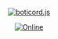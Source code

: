 <div align="center ">

<a href="https://boticord.top"><img src="https://discord.com/channels/962156932876091512/985682556718563408/985999985755701248"  alt="boticord.js"/></a>

<p>
    <a href="https://discord.gg/hkHjW8a"><img src="https://img.shields.io/discord/722424773233213460?color=7289da&label=Discord&logo=discord&logoColor=white" alt="Online"></a>
</p>

</div>
